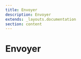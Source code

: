 ```yaml
---
title: Envoyer
description: Envoyer
extends: _layouts.documentation
section: content
---
```


# Envoyer 
